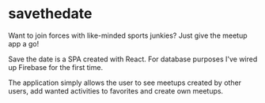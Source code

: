 # savethedate
Want to join forces with like-minded sports junkies? Just give the meetup app a go!

Save the date is a SPA created with React. For database purposes I've wired up Firebase for the first time. 

The application simply allows the user to see meetups created by other users, add wanted activities to favorites and create own meetups.
